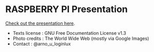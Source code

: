 RASPBERRY PI Presentation
=========================

[Check out the presentation here](http://ronanguilloux.github.com/Raspberry-Pi-Presentation/).

* Texts license : GNU Free Documentation License v1.3
* Photo credits : The World Wide Web (mostly via Google Images) 
* Contact : @arno_u_loginlux
